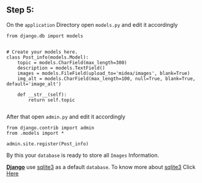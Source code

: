 ## Step 5:

On the `application` Directory open `models.py` and edit it accordingly

```commandline
from django.db import models


# Create your models here.
class Post_info(models.Model):
    topic = models.CharField(max_length=300)
    description = models.TextField()
    images = models.FileField(upload_to='midea/images', blank=True)
    img_alt = models.CharField(max_length=100, null=True, blank=True, default='image_alt')

    def __str__(self):
        return self.topic


```

After that open `admin.py` and edit it accordingly

```commandline
from django.contrib import admin
from .models import *

admin.site.register(Post_info)

```

By this your `database` is ready to store all `Images` Information.

[__Django__](https://www.djangoproject.com/) use [sqlite3](https://sqlite.org/index.html) as a default `database`. To know more about [sqlite3](https://sqlite.org/index.html) Click [Here](https://sqlite.org/index.html)
